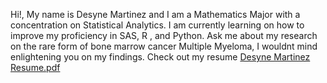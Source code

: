 Hi!, My name is Desyne Martinez and I am a Mathematics Major with a concentration on Statistical Analytics.
I am currently learning on how to improve my proficiency in SAS, R , and Python. 
Ask me about my research on the rare form of bone marrow cancer Multiple Myeloma, I wouldnt mind enlightening you on my findings.
Check out my resume  [Desyne Martinez Resume.pdf](https://github.com/DesyneMartinez/DesyneMartinez/files/13292025/Desyne.Martinez.Resume.pdf)
